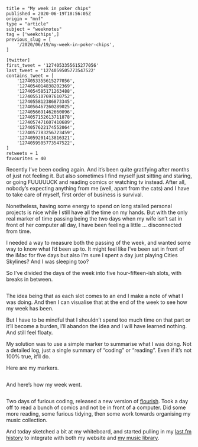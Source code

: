 ```
title = "My week in poker chips"
published = 2020-06-19T18:56:05Z
origin = "mnf"
type = "article"
subject = "weeknotes"
tag = ['weekchips',]
previous_slug = [
    '/2020/06/19/my-week-in-poker-chips',
]

[twitter]
first_tweet = '1274053355615277056'
last_tweet = '1274059505773547522'
contains_tweet = [
    '1274053355615277056',
    '1274054014838202369',
    '1274054585171263488',
    '1274055107697610752',
    '1274055812386873345',
    '1274056467260289025',
    '1274056691462660096',
    '1274057152613711878',
    '1274057471607410689',
    '1274057622174552064',
    '1274057783256723459',
    '1274059201413816321',
    '1274059505773547522',
]
retweets = 1
favourites = 40
```

Recently I’ve been coding again. And it’s been quite gratifying after months
of just not feeling it. But also sometimes I find myself just sitting and
staring, or going FUUUUUCK and reading comics or watching tv instead. After
all, nobody’s expecting anything from me (well, apart from the cats) and I
have to take care of myself, first order of business is survival.

Nonetheless, having some energy to spend on long stalled personal projects is
nice while I still have all the time on my hands. But with the only real
marker of time passing being the two days when my wife isn’t sat in front of
her computer all day, I have been feeling a little … disconnected from time.

I needed a way to measure both the passing of the week, and wanted some way to
know what I’d been up to. It might feel like I’ve been sat in front of the
iMac for five days but also I’m sure I spent a day just playing Cities
Skylines? And I was sleeping too?

So I’ve divided the days of the week into five hour-fifteen-ish slots, with
breaks in between.

<p class='image'><img src='https://mnf.m17s.net/2020/06/19/Ea5bmj5X0AEcHeW.jpg' alt=''></p>

The idea being that as each slot comes to an end I make a note of what I was
doing. And then I can visualise that at the end of the week to see how my week
has been.

But I have to be mindful that I shouldn’t spend too much time on that part or
it’ll become a burden, I’ll abandon the idea and I will have learned nothing.
And still feel floaty.

My solution was to use a simple marker to summarise what I was doing. Not a
detailed log, just a single summary of “coding” or “reading”. Even if it’s not
100% true, it’ll do.

Here are my markers.

<p class='image'><img src='https://mnf.m17s.net/2020/06/19/Ea5coyVXYAAEcfx.jpg' alt=''></p>

And here’s how my week went.

<p class='image'><img src='https://mnf.m17s.net/2020/06/19/Ea5cynAX0AAMLgr.jpg' alt=''></p>

Two days of furious coding, released a new version of
[flourish](https://github.com/norm/flourish/releases/tag/v0.7). Took a day off
to read a bunch of comics and not be in front of a computer. Did some more
reading, some furious tidying, then some work towards organising my music
collection.

And today sketched a bit at my whiteboard, and started pulling in my
[last.fm history](https://www.last.fm/user/mn_francis) to integrate with
both my website and [my music library](https://github.com/norm/hornby/).

